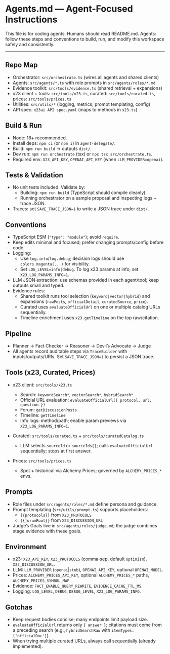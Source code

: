 # Agents.md — Agent-Focused Instructions

This file is for coding agents. Humans should read README.md. Agents: follow these steps and conventions to build, run, and modify this workspace safely and consistently.

---

## Repo Map

- Orchestrator: `src/orchestrate.ts` (wires all agents and shared clients)
- Agents: `src/agents/*.ts` with role prompts in `src/agents/roles/*.md`
- Evidence toolkit: `src/tools/evidence.ts` (shared retrieval + expansions)
- x23 client + tools: `src/tools/x23.ts`, curated: `src/tools/curated.ts`, prices: `src/tools/prices.ts`
- Utilities: `src/utils/*` (logging, metrics, prompt templating, config)
- API spec: `x23ai API spec.yaml` (maps to methods in `x23.ts`)

## Build & Run

- Node: 18+ recommended.
- Install deps: `npm ci` (or `npm i`) in `agent-delegate/`.
- Build: `npm run build` → outputs `dist/`.
- Dev run: `npm run orchestrate` (tsx) or `npx tsx src/orchestrate.ts`.
- Required env: `X23_API_KEY`, `OPENAI_API_KEY` (when `LLM_PROVIDER=openai`).

## Tests & Validation

- No unit tests included. Validate by:
  - Building: `npm run build` (TypeScript should compile cleanly).
  - Running orchestrator on a sample proposal and inspecting logs + trace JSON.
- Traces: set `SAVE_TRACE_JSON=1` to write a JSON trace under `dist/`.

## Conventions

- TypeScript ESM (`"type": "module"`); avoid `require`.
- Keep edits minimal and focused; prefer changing prompts/config before code.
- Logging:
  - Use `log.info`/`log.debug`; decision logs should use `colors.magenta(...)` for visibility.
  - Set `LOG_LEVEL=info|debug`. To log x23 params at info, set `X23_LOG_PARAMS_INFO=1`.
- LLM JSON extraction: use schemas provided in each agent/tool; keep outputs small and typed.
- Evidence rules:
  - Shared toolkit runs tool selection (`keyword|vector|hybrid`) and expansions (`rawPosts`, `officialDetail`, `curatedSource`, `price`).
  - Curated uses `evaluateOfficialUrl` on one or multiple catalog URLs sequentially.
  - Timeline enrichment uses `x23.getTimeline` on the top raw/citation.

## Pipeline

- Planner → Fact Checker → Reasoner → Devil’s Advocate → Judge
- All agents record auditable steps via `TraceBuilder` with inputs/outputs/URIs. Set `SAVE_TRACE_JSON=1` to persist a JSON trace.

## Tools (x23, Curated, Prices)

- x23 client: `src/tools/x23.ts`
  - Search: `keywordSearch*`, `vectorSearch*`, `hybridSearch*`
  - Official URL evaluation: `evaluateOfficialUrl({ protocol, url, question })`
  - Forum: `getDiscussionPosts`
  - Timeline: `getTimeline`
  - Info logs: method/path; enable param previews via `X23_LOG_PARAMS_INFO=1`.

- Curated: `src/tools/curated.ts` + `src/tools/curatedCatalog.ts`
  - LLM selects `sourceId` or `sourceIds[]`; calls `evaluateOfficialUrl` sequentially; stops at first answer.

- Prices: `src/tools/prices.ts`
  - Spot + historical via Alchemy Prices; governed by `ALCHEMY_PRICES_*` envs.

## Prompts

- Role files under `src/agents/roles/*.md` define persona and guidance.
- Prompt templating (`src/utils/prompt.ts`) supports placeholders:
  - `{{protocols}}` from `X23_PROTOCOLS`
  - `{{forumRoot}}` from `X23_DISCUSSION_URL`
- Judge’s Goals live in `src/agents/roles/judge.md`; the judge combines stage evidence with these goals.

## Environment

- x23: `X23_API_KEY`, `X23_PROTOCOLS` (comma‑sep, default `optimism`), `X23_DISCUSSION_URL`.
- LLM: `LLM_PROVIDER` (`openai`|`stub`), `OPENAI_API_KEY`, optional `OPENAI_MODEL`.
- Prices: `ALCHEMY_PRICES_API_KEY`, optional `ALCHEMY_PRICES_*` paths, `ALCHEMY_PRICES_SYMBOL_MAP`.
- Evidence: `FACT_ENABLE_QUERY_REWRITE`, `EVIDENCE_CACHE_TTL_MS`.
- Logging: `LOG_LEVEL`, `DEBUG`, `DEBUG_LEVEL`, `X23_LOG_PARAMS_INFO`.

## Gotchas

- Keep request bodies concise; many endpoints limit payload size.
- `evaluateOfficialUrl` returns only `{ answer }`; citations must come from a preceding search (e.g., `hybridSearchRaw` with `itemTypes: ['officialDoc']`).
- When trying multiple curated URLs, always call sequentially (already implemented).
